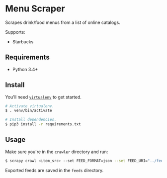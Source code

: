 # Menu Scraper
Scrapes drink/food menus from a list of online catalogs.

Supports:
* Starbucks

## Requirements
* Python 3.4+

## Install
You'll need [`virtualenv`](https://virtualenv.pypa.io/en/stable/) to get started.

```sh
# Activate virtualenv.
$ . venv/bin/activate

# Install dependencies.
$ pip3 install -r requirements.txt
```

## Usage
Make sure you're in the `crawler` directory and run:

```sh
$ scrapy crawl <item_src> --set FEED_FORMAT=json --set FEED_URI="../feeds/%(time)s-%(name)s.json"
```

Exported feeds are saved in the `feeds` directory.
